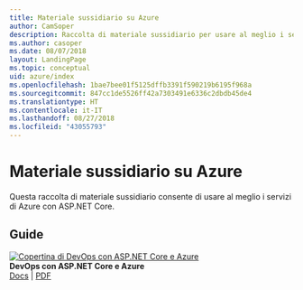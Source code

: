 ```yaml
---
title: Materiale sussidiario su Azure
author: CamSoper
description: Raccolta di materiale sussidiario per usare al meglio i servizi di Azure con ASP.NET Core.
ms.author: casoper
ms.date: 08/07/2018
layout: LandingPage
ms.topic: conceptual
uid: azure/index
ms.openlocfilehash: 1bae7bee01f5125dffb3391f590219b6195f968a
ms.sourcegitcommit: 847cc1de5526ff42a7303491e6336c2dbdb45de4
ms.translationtype: HT
ms.contentlocale: it-IT
ms.lasthandoff: 08/27/2018
ms.locfileid: "43055793"
---
```

# <a name="azure-guidance"></a>Materiale sussidiario su Azure

Questa raccolta di materiale sussidiario consente di usare al meglio i servizi di Azure con ASP.NET Core.

## <a name="guides"></a>Guide

[![Copertina di DevOps con ASP.NET Core e Azure](./devops/media/cover-thumb.png)](xref:azure/devops/index) <br />
**DevOps con ASP.NET Core e Azure** <br />
[Docs](xref:azure/devops/index) | [PDF](https://aka.ms/devopsbook)
